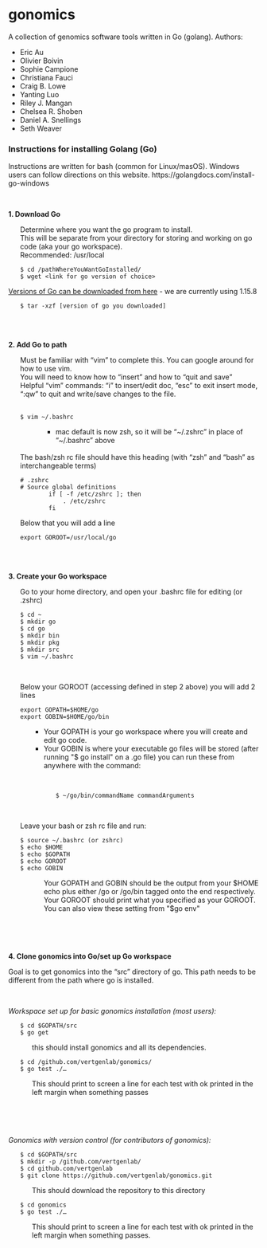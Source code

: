 # gonomics
A collection of genomics software tools written in Go (golang).
Authors:
* Eric Au
* Olivier Boivin
* Sophie Campione
* Christiana Fauci
* Craig B. Lowe
* Yanting Luo
* Riley J. Mangan
* Chelsea R. Shoben
* Daniel A. Snellings
* Seth Weaver





### Instructions for installing Golang (Go)

<p>Instructions are written for bash (common for Linux/masOS). Windows users can follow directions on this website. https://golangdocs.com/install-go-windows </p>
<br>

**1. Download Go**

<ul>
    Determine where you want the go program to install. <br> 
    This will be separate from your directory for storing and working on go code (aka your go workspace). <br>
    Recommended: /usr/local <br>


    $ cd /pathWhereYouWantGoInstalled/
    $ wget <link for go version of choice> 
        
</ul>

[Versions of Go can be downloaded from here](https://golang.org/dl/)   - we are currently using 1.15.8

<ul>
        
    $ tar -xzf [version of go you downloaded]
</ul>
<br>
<br>

**2. Add Go to path <br>**

<ul>
Must be familiar with “vim” to complete this. You can google around for how to use vim.<br> You will need to know how to “insert” and how to “quit and save”<br>
Helpful “vim” commands: “i” to insert/edit doc, “esc” to exit insert mode, “:qw” to quit and write/save changes to the file. <br>
<br>

    $ vim ~/.bashrc
            
<ul>
<ul>
<ul>
<li>mac default is now zsh, so it will be “~/.zshrc” in place of “~/.bashrc” above <br>
<br>
</ul>
</ul>
</ul>
The bash/zsh rc file should have this heading (with “zsh” and “bash” as interchangeable terms)


    # .zshrc
    # Source global definitions
            if [ -f /etc/zshrc ]; then
                . /etc/zshrc
            fi
<ul>
</ul>
Below that you will add a line 


    export GOROOT=/usr/local/go



</ul>
<br>
<br>

**3. Create your Go workspace**

<ul>
Go to your home directory, and open your .bashrc file for editing (or .zshrc)


    $ cd ~
    $ mkdir go
    $ cd go
    $ mkdir bin
    $ mkdir pkg
    $ mkdir src
    $ vim ~/.bashrc 
<br>
</ul>

<ul>
Below your GOROOT (accessing defined in step 2 above) you will add 2 lines


    export GOPATH=$HOME/go
    export GOBIN=$HOME/go/bin
 

<ul>
<ul>
<li>Your GOPATH is your go workspace where you will create and edit go code. </li>
<li>Your GOBIN is where your executable go files will be stored (after running "$ go install" on a .go file) you can run these from anywhere with the command:</li>
<ul>

<br>

    $ ~/go/bin/commandName commandArguments
    
</ul>    
</ul>
</ul>
</ul>
<br>

<ul>
Leave your bash or zsh rc file and run:

    $ source ~/.bashrc (or zshrc)
    $ echo $HOME
    $ echo $GOPATH
    $ echo GOROOT
    $ echo GOBIN

<ul>
<ul>
Your GOPATH and GOBIN should be the output from your $HOME echo plus either /go or /go/bin tagged onto the end respectively. <br>
Your GOROOT should print what you specified as your GOROOT. <br>
You can also view these setting from "$go env"
</ul>
</ul>
</ul>
<br>
<br>
<br>

**4. Clone gonomics into Go/set up Go workspace**


Goal is to  get gonomics into the “src” directory of go. This path needs to be different from the path where go is installed. 

<br>

*Workspace set up for basic gonomics installation (most users):*
<ul>

    $ cd $GOPATH/src
    $ go get
<ul>

   
    
this should install gonomics and all its dependencies. 
</ul>

    
    
    $ cd /github.com/vertgenlab/gonomics/ 
    $ go test ./…
<ul>
This should print to screen a line for each test with ok printed in the left margin when something passes
</ul>
</ul>
<br>
<br>
<br>

*Gonomics with version control (for contributors of gonomics):*
<ul>

    $ cd $GOPATH/src
    $ mkdir -p /github.com/vertgenlab/
    $ cd github.com/vertgenlab
    $ git clone https://github.com/vertgenlab/gonomics.git
<ul>
This should download the repository to this directory
</ul>

    $ cd gonomics
    $ go test ./…
<ul>
This should print to screen a line for each test with ok printed in the left margin when something passes.
</ul>
<br>
<br>
<br>
<br>
<br>







